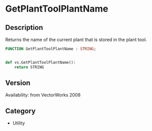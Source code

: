 # GetPlantToolPlantName

## Description
Returns the name of the current plant that is stored in the plant tool.

```pascal
FUNCTION GetPlantToolPlantName : STRING;
```

```python

def vs.GetPlantToolPlantName():
    return STRING
```

## Version
Availability: from VectorWorks 2008
## Category
* Utility

